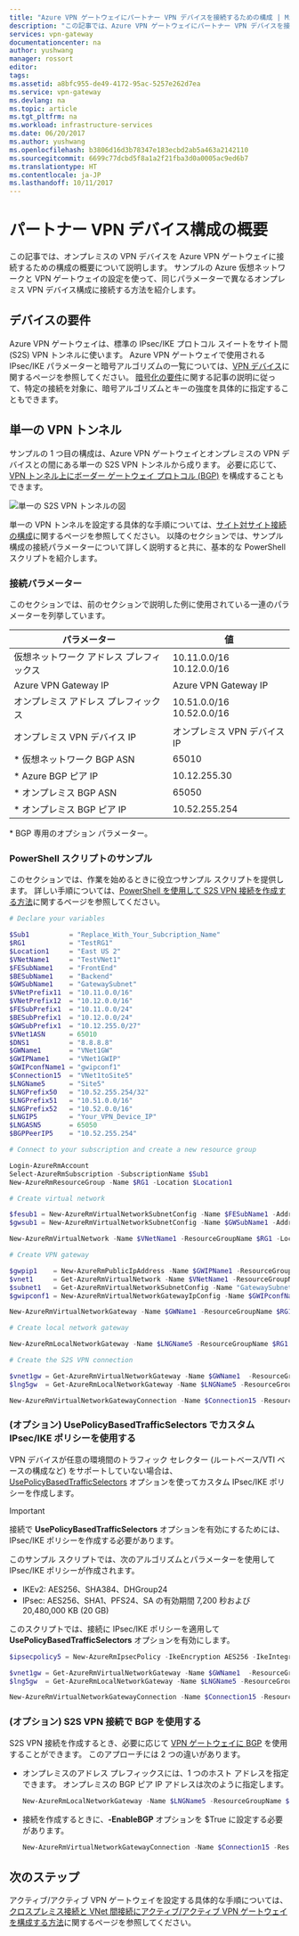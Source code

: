 ```yaml
---
title: "Azure VPN ゲートウェイにパートナー VPN デバイスを接続するための構成 | Microsoft Docs"
description: "この記事では、Azure VPN ゲートウェイにパートナー VPN デバイスを接続するための構成の概要について説明します。"
services: vpn-gateway
documentationcenter: na
author: yushwang
manager: rossort
editor: 
tags: 
ms.assetid: a8bfc955-de49-4172-95ac-5257e262d7ea
ms.service: vpn-gateway
ms.devlang: na
ms.topic: article
ms.tgt_pltfrm: na
ms.workload: infrastructure-services
ms.date: 06/20/2017
ms.author: yushwang
ms.openlocfilehash: b3806d16d3b78347e183ecbd2ab5a463a2142110
ms.sourcegitcommit: 6699c77dcbd5f8a1a2f21fba3d0a0005ac9ed6b7
ms.translationtype: HT
ms.contentlocale: ja-JP
ms.lasthandoff: 10/11/2017
---
```

# <a name="overview-of-partner-vpn-device-configurations"></a>パートナー VPN デバイス構成の概要
この記事では、オンプレミスの VPN デバイスを Azure VPN ゲートウェイに接続するための構成の概要について説明します。 サンプルの Azure 仮想ネットワークと VPN ゲートウェイの設定を使って、同じパラメーターで異なるオンプレミス VPN デバイス構成に接続する方法を紹介します。

## <a name="device-requirements"></a>デバイスの要件
Azure VPN ゲートウェイは、標準の IPsec/IKE プロトコル スイートをサイト間 (S2S) VPN トンネルに使います。 Azure VPN ゲートウェイで使用される IPsec/IKE パラメーターと暗号アルゴリズムの一覧については、[VPN デバイス](vpn-gateway-about-vpn-devices.md)に関するページを参照してください。 [暗号化の要件](vpn-gateway-about-compliance-crypto.md)に関する記事の説明に従って、特定の接続を対象に、暗号アルゴリズムとキーの強度を具体的に指定することもできます。

## <a name ="singletunnel"></a>単一の VPN トンネル
サンプルの 1 つ目の構成は、Azure VPN ゲートウェイとオンプレミスの VPN デバイスとの間にある単一の S2S VPN トンネルから成ります。 必要に応じて、[VPN トンネル上にボーダー ゲートウェイ プロトコル (BGP)](#bgp) を構成することもできます。

![単一の S2S VPN トンネルの図](./media/vpn-gateway-3rdparty-device-config-overview/singletunnel.png)

単一の VPN トンネルを設定する具体的な手順については、[サイト対サイト接続の構成](vpn-gateway-howto-site-to-site-resource-manager-portal.md)に関するページを参照してください。 以降のセクションでは、サンプル構成の接続パラメーターについて詳しく説明すると共に、基本的な PowerShell スクリプトを紹介します。

### <a name="connection-parameters"></a>接続パラメーター
このセクションでは、前のセクションで説明した例に使用されている一連のパラメーターを列挙しています。

| **パラメーター**                | **値**                    |
| ---                          | ---                          |
| 仮想ネットワーク アドレス プレフィックス        | 10.11.0.0/16<br>10.12.0.0/16 |
| Azure VPN Gateway IP         | Azure VPN Gateway IP         |
| オンプレミス アドレス プレフィックス | 10.51.0.0/16<br>10.52.0.0/16 |
| オンプレミス VPN デバイス IP    | オンプレミス VPN デバイス IP    |
| * 仮想ネットワーク BGP ASN                | 65010                        |
| * Azure BGP ピア IP           | 10.12.255.30                 |
| * オンプレミス BGP ASN         | 65050                        |
| * オンプレミス BGP ピア IP     | 10.52.255.254                |

\* BGP 専用のオプション パラメーター。

### <a name="sample-powershell-script"></a>PowerShell スクリプトのサンプル
このセクションでは、作業を始めるときに役立つサンプル スクリプトを提供します。 詳しい手順については、[PowerShell を使用して S2S VPN 接続を作成する方法](vpn-gateway-create-site-to-site-rm-powershell.md)に関するページを参照してください。

```powershell
# Declare your variables

$Sub1          = "Replace_With_Your_Subcription_Name"
$RG1           = "TestRG1"
$Location1     = "East US 2"
$VNetName1     = "TestVNet1"
$FESubName1    = "FrontEnd"
$BESubName1    = "Backend"
$GWSubName1    = "GatewaySubnet"
$VNetPrefix11  = "10.11.0.0/16"
$VNetPrefix12  = "10.12.0.0/16"
$FESubPrefix1  = "10.11.0.0/24"
$BESubPrefix1  = "10.12.0.0/24"
$GWSubPrefix1  = "10.12.255.0/27"
$VNet1ASN      = 65010
$DNS1          = "8.8.8.8"
$GWName1       = "VNet1GW"
$GWIPName1     = "VNet1GWIP"
$GWIPconfName1 = "gwipconf1"
$Connection15  = "VNet1toSite5"
$LNGName5      = "Site5"
$LNGPrefix50   = "10.52.255.254/32"
$LNGPrefix51   = "10.51.0.0/16"
$LNGPrefix52   = "10.52.0.0/16"
$LNGIP5        = "Your_VPN_Device_IP"
$LNGASN5       = 65050
$BGPPeerIP5    = "10.52.255.254"

# Connect to your subscription and create a new resource group

Login-AzureRmAccount
Select-AzureRmSubscription -SubscriptionName $Sub1
New-AzureRmResourceGroup -Name $RG1 -Location $Location1

# Create virtual network

$fesub1 = New-AzureRmVirtualNetworkSubnetConfig -Name $FESubName1 -AddressPrefix $FESubPrefix1 $besub1 = New-AzureRmVirtualNetworkSubnetConfig -Name $BESubName1 -AddressPrefix $BESubPrefix1
$gwsub1 = New-AzureRmVirtualNetworkSubnetConfig -Name $GWSubName1 -AddressPrefix $GWSubPrefix1

New-AzureRmVirtualNetwork -Name $VNetName1 -ResourceGroupName $RG1 -Location $Location1 -AddressPrefix $VNetPrefix11,$VNetPrefix12 -Subnet $fesub1,$besub1,$gwsub1

# Create VPN gateway

$gwpip1    = New-AzureRmPublicIpAddress -Name $GWIPName1 -ResourceGroupName $RG1 -Location $Location1 -AllocationMethod Dynamic
$vnet1     = Get-AzureRmVirtualNetwork -Name $VNetName1 -ResourceGroupName $RG1
$subnet1   = Get-AzureRmVirtualNetworkSubnetConfig -Name "GatewaySubnet" -VirtualNetwork $vnet1
$gwipconf1 = New-AzureRmVirtualNetworkGatewayIpConfig -Name $GWIPconfName1 -Subnet $subnet1 -PublicIpAddress $gwpip1

New-AzureRmVirtualNetworkGateway -Name $GWName1 -ResourceGroupName $RG1 -Location $Location1 -IpConfigurations $gwipconf1 -GatewayType Vpn -VpnType RouteBased -GatewaySku VpnGw1 -Asn $VNet1ASN

# Create local network gateway

New-AzureRmLocalNetworkGateway -Name $LNGName5 -ResourceGroupName $RG1 -Location $Location1 -GatewayIpAddress $LNGIP5 -AddressPrefix $LNGPrefix51,$LNGPrefix52 -Asn $LNGASN5 -BgpPeeringAddress $BGPPeerIP5

# Create the S2S VPN connection

$vnet1gw = Get-AzureRmVirtualNetworkGateway -Name $GWName1  -ResourceGroupName $RG1
$lng5gw  = Get-AzureRmLocalNetworkGateway -Name $LNGName5 -ResourceGroupName $RG1

New-AzureRmVirtualNetworkGatewayConnection -Name $Connection15 -ResourceGroupName $RG1 -VirtualNetworkGateway1 $vnet1gw -LocalNetworkGateway2 $lng5gw -Location $Location1 -ConnectionType IPsec -SharedKey 'AzureA1b2C3' -EnableBGP $False
```

### <a name ="policybased"></a> (オプション) UsePolicyBasedTrafficSelectors でカスタム IPsec/IKE ポリシーを使用する
VPN デバイスが任意の環境間のトラフィック セレクター (ルートベース/VTI ベースの構成など) をサポートしていない場合は、[UsePolicyBasedTrafficSelectors](vpn-gateway-connect-multiple-policybased-rm-ps.md) オプションを使ってカスタム IPsec/IKE ポリシーを作成します。

> [!IMPORTANT]
> 接続で **UsePolicyBasedTrafficSelectors** オプションを有効にするためには、IPsec/IKE ポリシーを作成する必要があります。


このサンプル スクリプトでは、次のアルゴリズムとパラメーターを使用して IPsec/IKE ポリシーが作成されます。
* IKEv2: AES256、SHA384、DHGroup24
* IPsec: AES256、SHA1、PFS24、SA の有効期間 7,200 秒および 20,480,000 KB (20 GB)

このスクリプトでは、接続に IPsec/IKE ポリシーを適用して **UsePolicyBasedTrafficSelectors** オプションを有効にします。

```powershell
$ipsecpolicy5 = New-AzureRmIpsecPolicy -IkeEncryption AES256 -IkeIntegrity SHA384 -DhGroup DHGroup24 -IpsecEncryption AES256 -IpsecIntegrity SHA1 -PfsGroup PFS24 -SALifeTimeSeconds 7200 -SADataSizeKilobytes 20480000

$vnet1gw = Get-AzureRmVirtualNetworkGateway -Name $GWName1  -ResourceGroupName $RG1
$lng5gw  = Get-AzureRmLocalNetworkGateway -Name $LNGName5 -ResourceGroupName $RG1

New-AzureRmVirtualNetworkGatewayConnection -Name $Connection15 -ResourceGroupName $RG1 -VirtualNetworkGateway1 $vnet1gw -LocalNetworkGateway2 $lng5gw -Location $Location1 -ConnectionType IPsec -SharedKey 'AzureA1b2C3' -EnableBGP $False -IpsecPolicies $ipsecpolicy5 -UsePolicyBasedTrafficSelectors $True
```

### <a name ="bgp"></a>(オプション) S2S VPN 接続で BGP を使用する
S2S VPN 接続を作成するとき、必要に応じて [VPN ゲートウェイに BGP](vpn-gateway-bgp-resource-manager-ps.md) を使用することができます。 このアプローチには 2 つの違いがあります。

* オンプレミスのアドレス プレフィックスには、1 つのホスト アドレスを指定できます。 オンプレミスの BGP ピア IP アドレスは次のように指定します。

    ```powershell
    New-AzureRmLocalNetworkGateway -Name $LNGName5 -ResourceGroupName $RG1 -Location $Location1 -GatewayIpAddress $LNGIP5 -AddressPrefix $LNGPrefix50 -Asn $LNGASN5 -BgpPeeringAddress $BGPPeerIP5
    ```

* 接続を作成するときに、**-EnableBGP** オプションを $True に設定する必要があります。

    ```powershell
    New-AzureRmVirtualNetworkGatewayConnection -Name $Connection15 -ResourceGroupName $RG1 -VirtualNetworkGateway1 $vnet1gw -LocalNetworkGateway2 $lng5gw -Location $Location1 -ConnectionType IPsec -SharedKey 'AzureA1b2C3' -EnableBGP $True
    ```

## <a name="next-steps"></a>次のステップ
アクティブ/アクティブ VPN ゲートウェイを設定する具体的な手順については、[クロスプレミス接続と VNet 間接続にアクティブ/アクティブ VPN ゲートウェイを構成する方法](vpn-gateway-activeactive-rm-powershell.md)に関するページを参照してください。

